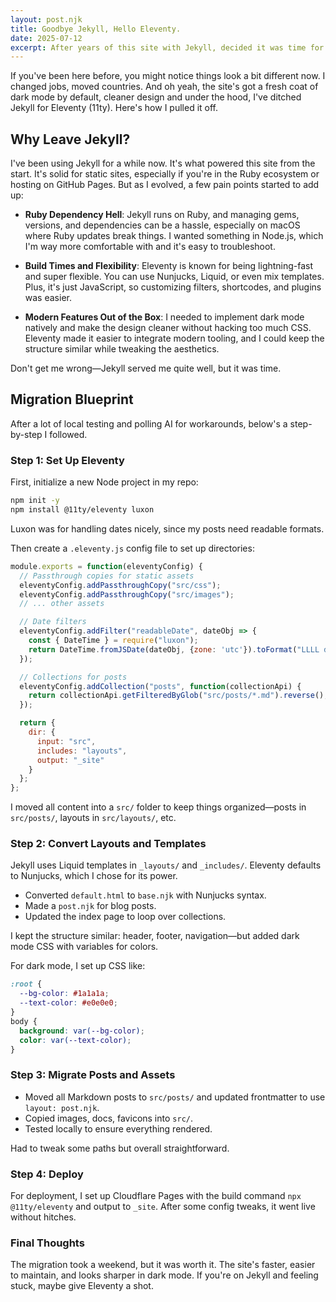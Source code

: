 ```yaml
---
layout: post.njk
title: Goodbye Jekyll, Hello Eleventy.
date: 2025-07-12
excerpt: After years of this site with Jekyll, decided it was time for change. Here's why and how I migrated to lighter and simpler, Eleventy.
---
```


If you've been here before, you might notice things look a bit different now. I changed jobs, moved countries. And oh yeah, the site's got a fresh coat of dark mode by default, cleaner design and under the hood, I've ditched Jekyll for Eleventy (11ty). Here's how I pulled it off.

## Why Leave Jekyll?

I've been using Jekyll for a while now. It's what powered this site from the start. It's solid for static sites, especially if you're in the Ruby ecosystem or hosting on GitHub Pages. But as I evolved, a few pain points started to add up:

- **Ruby Dependency Hell**: Jekyll runs on Ruby, and managing gems, versions, and dependencies can be a hassle, especially on macOS where Ruby updates break things. I wanted something in Node.js, which I'm way more comfortable with and it's easy to troubleshoot.

- **Build Times and Flexibility**: Eleventy is known for being lightning-fast and super flexible. You can use Nunjucks, Liquid, or even mix templates. Plus, it's just JavaScript, so customizing filters, shortcodes, and plugins was easier.

- **Modern Features Out of the Box**: I needed to implement dark mode natively and make the design cleaner without hacking too much CSS. Eleventy made it easier to integrate modern tooling, and I could keep the structure similar while tweaking the aesthetics.

Don't get me wrong—Jekyll served me quite well, but it was time.

## Migration Blueprint

After a lot of local testing and polling AI for workarounds, below's a step-by-step I followed.

### Step 1: Set Up Eleventy

First, initialize a new Node project in my repo:

```bash
npm init -y
npm install @11ty/eleventy luxon
```

Luxon was for handling dates nicely, since my posts need readable formats.

Then create a `.eleventy.js` config file to set up directories:

```javascript
module.exports = function(eleventyConfig) {
  // Passthrough copies for static assets
  eleventyConfig.addPassthroughCopy("src/css");
  eleventyConfig.addPassthroughCopy("src/images");
  // ... other assets

  // Date filters
  eleventyConfig.addFilter("readableDate", dateObj => {
    const { DateTime } = require("luxon");
    return DateTime.fromJSDate(dateObj, {zone: 'utc'}).toFormat("LLLL dd, yyyy");
  });

  // Collections for posts
  eleventyConfig.addCollection("posts", function(collectionApi) {
    return collectionApi.getFilteredByGlob("src/posts/*.md").reverse();
  });

  return {
    dir: {
      input: "src",
      includes: "layouts",
      output: "_site"
    }
  };
};
```

I moved all content into a `src/` folder to keep things organized—posts in `src/posts/`, layouts in `src/layouts/`, etc.

### Step 2: Convert Layouts and Templates

Jekyll uses Liquid templates in `_layouts/` and `_includes/`. Eleventy defaults to Nunjucks, which I chose for its power.

- Converted `default.html` to `base.njk` with Nunjucks syntax.
- Made a `post.njk` for blog posts.
- Updated the index page to loop over collections.

I kept the structure similar: header, footer, navigation—but added dark mode CSS with variables for colors.

For dark mode, I set up CSS like:

```css
:root {
  --bg-color: #1a1a1a;
  --text-color: #e0e0e0;
}
body {
  background: var(--bg-color);
  color: var(--text-color);
}
```

### Step 3: Migrate Posts and Assets

- Moved all Markdown posts to `src/posts/` and updated frontmatter to use `layout: post.njk`.
- Copied images, docs, favicons into `src/`.
- Tested locally to ensure everything rendered.

Had to tweak some paths but overall straightforward.

### Step 4: Deploy

For deployment, I set up Cloudflare Pages with the build command `npx @11ty/eleventy` and output to `_site`. After some config tweaks, it went live without hitches.

### Final Thoughts

The migration took a weekend, but it was worth it. The site's faster, easier to maintain, and looks sharper in dark mode. If you're on Jekyll and feeling stuck, maybe give Eleventy a shot.
